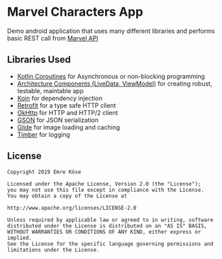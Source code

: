 # Marvel Characters App

Demo android application that uses many different libraries and performs basic REST call from [Marvel API](https://developer.marvel.com/)

## Libraries Used
* [Kotlin Coroutines](https://kotlinlang.org/docs/reference/coroutines-overview.html) for Asynchronous or non-blocking programming
* [Architecture Components (LiveData, ViewModel)](https://developer.android.com/topic/libraries/architecture/) for creating robust, testable, maintable app
* [Koin](https://github.com/InsertKoinIO/koin) for dependency injection
* [Retrofit](https://github.com/square/retrofit) for a type safe HTTP client
* [OkHttp](https://github.com/square/okhttp) for HTTP and HTTP/2 client
* [GSON](https://github.com/google/gson) for JSON serialization
* [Glide](https://github.com/bumptech/glide) for image loading and caching
* [Timber](https://github.com/JakeWharton/timber) ​for logging



## License
    Copyright 2019 Emre Köse

    Licensed under the Apache License, Version 2.0 (the "License");
    you may not use this file except in compliance with the License.
    You may obtain a copy of the License at

    http://www.apache.org/licenses/LICENSE-2.0

    Unless required by applicable law or agreed to in writing, software
    distributed under the License is distributed on an "AS IS" BASIS,
    WITHOUT WARRANTIES OR CONDITIONS OF ANY KIND, either express or implied.
    See the License for the specific language governing permissions and
    limitations under the License.
